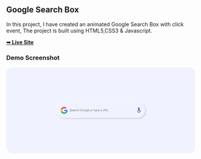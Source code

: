 <h2>Google Search Box</h2>

  In this project, I have created an animated Google Search Box with click event, The project is built using HTML5,CSS3 & Javascript.

  <a href="https://thajeepan-rathiharan.github.io/Google-Search-Tool/"><strong>➥ Live Site</strong></a>

</div>

### Demo Screenshot

![Google Search Box Desktop Demo](IMG/Google-Search-Box.png "Desktop Demo")